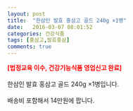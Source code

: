 ```yaml
---
layout: post
title:  "한삼인 발효 홍삼고 골드 240g ×1병"
date:   2016-03-07 08:01:52
categories: 건강식품
tags: [홍삼고,발효홍삼]
comments: true
---
```


<strong><span style="color: rgb(255, 0, 0);">[법정교육 이수, 건강기능식품 영업신고 완료]</span></strong>
<br><br>
한삼인 발효 홍삼고 골드 240g ×1병입니다.
<br><br>
배송비 포함해서 14만원에 팝니다.
<br>
<br>
<img class="image" src="https://2.bp.blogspot.com/-wlbfj3NG7Cw/W_qoUndFLgI/AAAAAAAAA4Y/VEWK882Z3hY5-uENFkO3S1pylL9LoN1hgCLcBGAs/s320/542756234632463.jpg" alt=""/>
<br>
<br>
<img class="image" src="http://img.gntglobal.com/base/img/info/HONGSAM/NH_go_gold_info.jpg" alt=""/>  